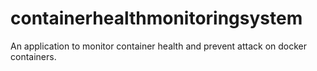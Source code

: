 # containerhealthmonitoringsystem
An application to monitor container health and prevent attack on docker containers.
